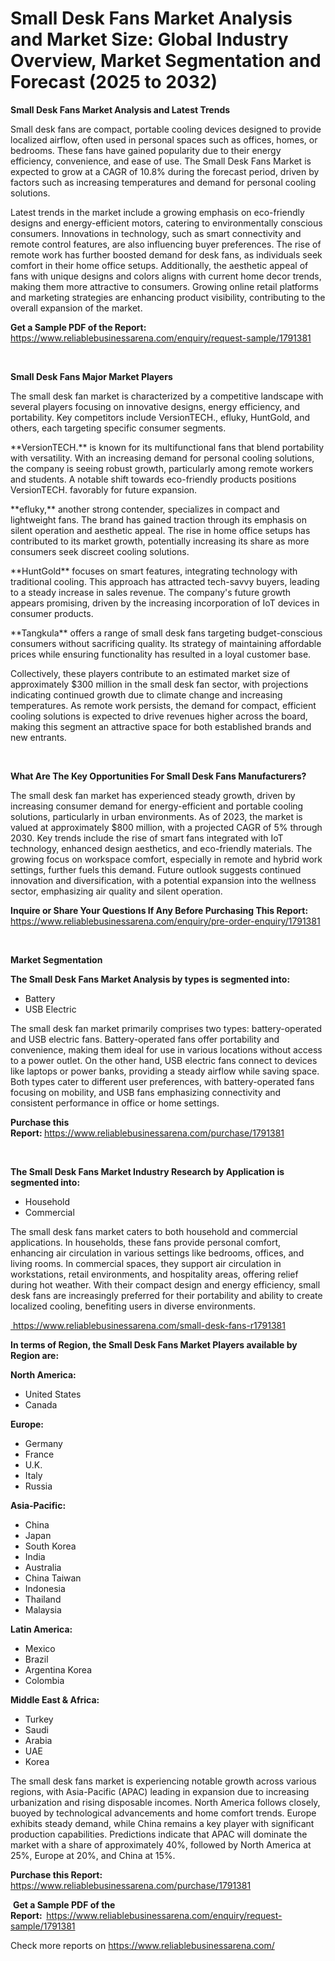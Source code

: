 <p><h1>Small Desk Fans Market Analysis and Market Size: Global Industry Overview, Market Segmentation and Forecast (2025 to 2032)</h1></p><p><strong>Small Desk Fans Market Analysis and Latest Trends</strong></p>
<p><p>Small desk fans are compact, portable cooling devices designed to provide localized airflow, often used in personal spaces such as offices, homes, or bedrooms. These fans have gained popularity due to their energy efficiency, convenience, and ease of use. The Small Desk Fans Market is expected to grow at a CAGR of 10.8% during the forecast period, driven by factors such as increasing temperatures and demand for personal cooling solutions.</p><p>Latest trends in the market include a growing emphasis on eco-friendly designs and energy-efficient motors, catering to environmentally conscious consumers. Innovations in technology, such as smart connectivity and remote control features, are also influencing buyer preferences. The rise of remote work has further boosted demand for desk fans, as individuals seek comfort in their home office setups. Additionally, the aesthetic appeal of fans with unique designs and colors aligns with current home decor trends, making them more attractive to consumers. Growing online retail platforms and marketing strategies are enhancing product visibility, contributing to the overall expansion of the market.</p></p>
<p><strong>Get a Sample PDF of the Report:&nbsp;</strong> <a href="https://www.reliablebusinessarena.com/enquiry/request-sample/1791381?utm_campaign=2819&utm_medium=2&utm_source=Github&utm_content=ia&utm_term=04042025&utm_id=small-desk-fans">https://www.reliablebusinessarena.com/enquiry/request-sample/1791381</a></p>
<p>&nbsp;</p>
<p><strong>Small Desk Fans Major Market Players</strong></p>
<p><p>The small desk fan market is characterized by a competitive landscape with several players focusing on innovative designs, energy efficiency, and portability. Key competitors include VersionTECH., efluky, HuntGold, and others, each targeting specific consumer segments.</p><p>**VersionTECH.** is known for its multifunctional fans that blend portability with versatility. With an increasing demand for personal cooling solutions, the company is seeing robust growth, particularly among remote workers and students. A notable shift towards eco-friendly products positions VersionTECH. favorably for future expansion.</p><p>**efluky,** another strong contender, specializes in compact and lightweight fans. The brand has gained traction through its emphasis on silent operation and aesthetic appeal. The rise in home office setups has contributed to its market growth, potentially increasing its share as more consumers seek discreet cooling solutions.</p><p>**HuntGold** focuses on smart features, integrating technology with traditional cooling. This approach has attracted tech-savvy buyers, leading to a steady increase in sales revenue. The company's future growth appears promising, driven by the increasing incorporation of IoT devices in consumer products.</p><p>**Tangkula** offers a range of small desk fans targeting budget-conscious consumers without sacrificing quality. Its strategy of maintaining affordable prices while ensuring functionality has resulted in a loyal customer base.</p><p>Collectively, these players contribute to an estimated market size of approximately $300 million in the small desk fan sector, with projections indicating continued growth due to climate change and increasing temperatures. As remote work persists, the demand for compact, efficient cooling solutions is expected to drive revenues higher across the board, making this segment an attractive space for both established brands and new entrants.</p></p>
<p>&nbsp;</p>
<p><strong>What Are The Key Opportunities For Small Desk Fans Manufacturers?</strong></p>
<p><p>The small desk fan market has experienced steady growth, driven by increasing consumer demand for energy-efficient and portable cooling solutions, particularly in urban environments. As of 2023, the market is valued at approximately $800 million, with a projected CAGR of 5% through 2030. Key trends include the rise of smart fans integrated with IoT technology, enhanced design aesthetics, and eco-friendly materials. The growing focus on workspace comfort, especially in remote and hybrid work settings, further fuels this demand. Future outlook suggests continued innovation and diversification, with a potential expansion into the wellness sector, emphasizing air quality and silent operation.</p></p>
<p><strong>Inquire or Share Your Questions If Any Before Purchasing This Report:</strong> <a href="https://www.reliablebusinessarena.com/enquiry/pre-order-enquiry/1791381?utm_campaign=2819&utm_medium=2&utm_source=Github&utm_content=ia&utm_term=04042025&utm_id=small-desk-fans">https://www.reliablebusinessarena.com/enquiry/pre-order-enquiry/1791381</a></p>
<p>&nbsp;</p>
<p><strong>Market Segmentation</strong></p>
<p><strong>The Small Desk Fans Market Analysis by types is segmented into:</strong></p>
<p><ul><li>Battery</li><li>USB Electric</li></ul></p>
<p><p>The small desk fan market primarily comprises two types: battery-operated and USB electric fans. Battery-operated fans offer portability and convenience, making them ideal for use in various locations without access to a power outlet. On the other hand, USB electric fans connect to devices like laptops or power banks, providing a steady airflow while saving space. Both types cater to different user preferences, with battery-operated fans focusing on mobility, and USB fans emphasizing connectivity and consistent performance in office or home settings.</p></p>
<p><strong>Purchase this Report:&nbsp;</strong><a href="https://www.reliablebusinessarena.com/purchase/1791381?utm_campaign=2819&utm_medium=2&utm_source=Github&utm_content=ia&utm_term=04042025&utm_id=small-desk-fans">https://www.reliablebusinessarena.com/purchase/1791381</a></p>
<p>&nbsp;</p>
<p><strong>The Small Desk Fans Market Industry Research by Application is segmented into:</strong></p>
<p><ul><li>Household</li><li>Commercial</li></ul></p>
<p><p>The small desk fans market caters to both household and commercial applications. In households, these fans provide personal comfort, enhancing air circulation in various settings like bedrooms, offices, and living rooms. In commercial spaces, they support air circulation in workstations, retail environments, and hospitality areas, offering relief during hot weather. With their compact design and energy efficiency, small desk fans are increasingly preferred for their portability and ability to create localized cooling, benefiting users in diverse environments.</p></p>
<p><a href="https://www.reliablebusinessarena.com/small-desk-fans-r1791381?utm_campaign=2819&utm_medium=2&utm_source=Github&utm_content=ia&utm_term=04042025&utm_id=small-desk-fans">&nbsp;https://www.reliablebusinessarena.com/small-desk-fans-r1791381</a></p>
<p><strong>In terms of Region, the Small Desk Fans Market Players available by Region are:</strong></p>
<p>
    <p> <strong> North America: </strong>
        <ul>
            <li>United States</li>
            <li>Canada</li>
        </ul>
        </p> 
    <p> <strong> Europe: </strong>
        <ul>
            <li>Germany</li>
            <li>France</li>
            <li>U.K.</li>
            <li>Italy</li>
            <li>Russia</li>
        </ul>
        </p> 
    <p> <strong> Asia-Pacific: </strong>
        <ul>
            <li>China</li>
            <li>Japan</li>
            <li>South Korea</li>
            <li>India</li>
            <li>Australia</li>
            <li>China Taiwan</li>
            <li>Indonesia</li>
            <li>Thailand</li>
            <li>Malaysia</li>
        </ul>
        </p> 
    <p> <strong> Latin America: </strong>
        <ul>
            <li>Mexico</li>
            <li>Brazil</li>
            <li>Argentina Korea</li>
            <li>Colombia</li>
        </ul>
        </p> 
    <p> <strong> Middle East & Africa: </strong>
        <ul>
            <li>Turkey</li>
            <li>Saudi</li>
            <li>Arabia</li>
            <li>UAE</li>
            <li>Korea</li>
        </ul>
    </p>
    </p>
<p><p>The small desk fans market is experiencing notable growth across various regions, with Asia-Pacific (APAC) leading in expansion due to increasing urbanization and rising disposable incomes. North America follows closely, buoyed by technological advancements and home comfort trends. Europe exhibits steady demand, while China remains a key player with significant production capabilities. Predictions indicate that APAC will dominate the market with a share of approximately 40%, followed by North America at 25%, Europe at 20%, and China at 15%.</p></p>
<p><strong>Purchase this Report: </strong><a href="https://www.reliablebusinessarena.com/purchase/1791381?utm_campaign=2819&utm_medium=2&utm_source=Github&utm_content=ia&utm_term=04042025&utm_id=small-desk-fans">https://www.reliablebusinessarena.com/purchase/1791381</a></p>
<p>&nbsp;<strong>Get a Sample PDF of the Report:&nbsp;&nbsp;</strong><a href="https://www.reliablebusinessarena.com/enquiry/request-sample/1791381?utm_campaign=2819&utm_medium=2&utm_source=Github&utm_content=ia&utm_term=04042025&utm_id=small-desk-fans">https://www.reliablebusinessarena.com/enquiry/request-sample/1791381</a></p>
<p><strong></strong></p>
<p>Check more reports on <a href="https://www.reliablebusinessarena.com/?utm_campaign=2819&utm_medium=2&utm_source=Github&utm_content=ia&utm_term=04042025&utm_id=small-desk-fans">https://www.reliablebusinessarena.com/</a></p>